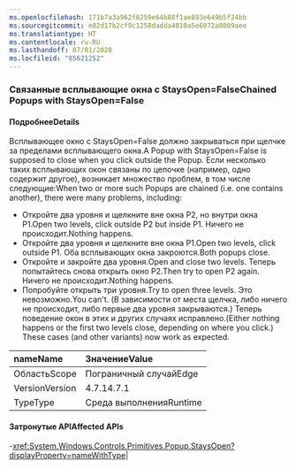 ```yaml
---
ms.openlocfilehash: 171b7a3a962f8259e64b88f1ae893e649b5f24bb
ms.sourcegitcommit: e02d17b2cf9c1258dadda4810a5e6072a0089aee
ms.translationtype: HT
ms.contentlocale: ru-RU
ms.lasthandoff: 07/01/2020
ms.locfileid: "85621252"
---
```

### <a name="chained-popups-with-staysopenfalse"></a><span data-ttu-id="14b61-101">Связанные всплывающие окна с StaysOpen=False</span><span class="sxs-lookup"><span data-stu-id="14b61-101">Chained Popups with StaysOpen=False</span></span>

#### <a name="details"></a><span data-ttu-id="14b61-102">Подробнее</span><span class="sxs-lookup"><span data-stu-id="14b61-102">Details</span></span>

<span data-ttu-id="14b61-103">Всплывающее окно с StaysOpen=False должно закрываться при щелчке за пределами всплывающего окна.</span><span class="sxs-lookup"><span data-stu-id="14b61-103">A Popup with StaysOpen=False is supposed to close when you click outside the Popup.</span></span> <span data-ttu-id="14b61-104">Если несколько таких всплывающих окон связаны по цепочке (например, одно содержит другое), возникает множество проблем, в том числе следующие:</span><span class="sxs-lookup"><span data-stu-id="14b61-104">When two or more such Popups are chained (i.e. one contains another), there were many problems, including:</span></span><ul><li><span data-ttu-id="14b61-105">Откройте два уровня и щелкните вне окна P2, но внутри окна P1.</span><span class="sxs-lookup"><span data-stu-id="14b61-105">Open two levels, click outside P2 but inside P1.</span></span>  <span data-ttu-id="14b61-106">Ничего не происходит.</span><span class="sxs-lookup"><span data-stu-id="14b61-106">Nothing happens.</span></span></li><li><span data-ttu-id="14b61-107">Откройте два уровня и щелкните вне окна P1.</span><span class="sxs-lookup"><span data-stu-id="14b61-107">Open two levels, click outside P1.</span></span>  <span data-ttu-id="14b61-108">Оба всплывающих окна закроются.</span><span class="sxs-lookup"><span data-stu-id="14b61-108">Both popups close.</span></span></li><li><span data-ttu-id="14b61-109">Откройте и закройте два уровня.</span><span class="sxs-lookup"><span data-stu-id="14b61-109">Open and close two levels.</span></span>  <span data-ttu-id="14b61-110">Теперь попытайтесь снова открыть окно P2.</span><span class="sxs-lookup"><span data-stu-id="14b61-110">Then try to open P2 again.</span></span>  <span data-ttu-id="14b61-111">Ничего не происходит.</span><span class="sxs-lookup"><span data-stu-id="14b61-111">Nothing happens.</span></span></li><li><span data-ttu-id="14b61-112">Попробуйте открыть три уровня.</span><span class="sxs-lookup"><span data-stu-id="14b61-112">Try to open three levels.</span></span>  <span data-ttu-id="14b61-113">Это невозможно.</span><span class="sxs-lookup"><span data-stu-id="14b61-113">You can't.</span></span>  <span data-ttu-id="14b61-114">(В зависимости от места щелчка, либо ничего не происходит, либо первые два уровня закрываются.) Теперь поведение окон в этих и других случаях исправлено.</span><span class="sxs-lookup"><span data-stu-id="14b61-114">(Either nothing happens or the first two levels close, depending on where you click.) These cases (and other variants) now work as expected.</span></span></li></ul>

| <span data-ttu-id="14b61-115">name</span><span class="sxs-lookup"><span data-stu-id="14b61-115">Name</span></span>    | <span data-ttu-id="14b61-116">Значение</span><span class="sxs-lookup"><span data-stu-id="14b61-116">Value</span></span>       |
|:--------|:------------|
| <span data-ttu-id="14b61-117">Область</span><span class="sxs-lookup"><span data-stu-id="14b61-117">Scope</span></span>   |<span data-ttu-id="14b61-118">Пограничный случай</span><span class="sxs-lookup"><span data-stu-id="14b61-118">Edge</span></span>|
|<span data-ttu-id="14b61-119">Version</span><span class="sxs-lookup"><span data-stu-id="14b61-119">Version</span></span>|<span data-ttu-id="14b61-120">4.7.1</span><span class="sxs-lookup"><span data-stu-id="14b61-120">4.7.1</span></span>|
|<span data-ttu-id="14b61-121">Type</span><span class="sxs-lookup"><span data-stu-id="14b61-121">Type</span></span>|<span data-ttu-id="14b61-122">Среда выполнения</span><span class="sxs-lookup"><span data-stu-id="14b61-122">Runtime</span></span>

#### <a name="affected-apis"></a><span data-ttu-id="14b61-123">Затронутые API</span><span class="sxs-lookup"><span data-stu-id="14b61-123">Affected APIs</span></span>

-<xref:System.Windows.Controls.Primitives.Popup.StaysOpen?displayProperty=nameWithType></li></ul>|

